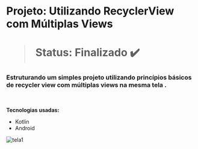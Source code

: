 <h1> Projeto: Utilizando RecyclerView com Múltiplas Views <h1> 
  
  > Status: Finalizado ✔️
  
  ### Estruturando um simples projeto utilizando princípios básicos de recycler view com múltiplas views na mesma tela .
  
  <br>
  
  <strong>Tecnologias usadas: </strong>
   + Kotlin
   + Android 

![tela1](https://user-images.githubusercontent.com/79876042/179221643-911d3906-96ad-4df8-90be-8c31d046698f.png)
